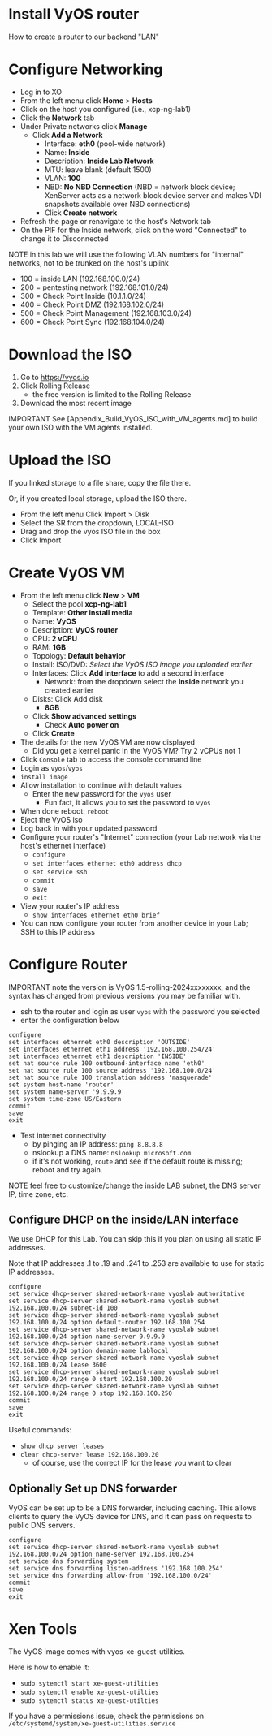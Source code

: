 # Install VyOS router
How to create a router to our backend "LAN"

# Configure Networking
- Log in to XO
- From the left menu click **Home** > **Hosts**
- Click on the host you configured (i.e., xcp-ng-lab1)
- Click the **Network** tab
- Under Private networks click **Manage**
  - Click **Add a Network**
    - Interface: **eth0** (pool-wide network)
    - Name: **Inside**
    - Description: **Inside Lab Network**
    - MTU: leave blank (default 1500)
    - VLAN: **100**
    - NBD: **No NBD Connection** (NBD = network block device;  XenServer acts as a network block device server and makes VDI snapshots available over NBD connections)
    - Click **Create network**
- Refresh the page or renavigate to the host's Network tab
- On the PIF for the Inside network, click on the word "Connected" to change it to Disconnected

NOTE in this lab we will use the following VLAN numbers for "internal" networks, not to be trunked on the host's uplink
- 100 = inside LAN (192.168.100.0/24)
- 200 = pentesting network (192.168.101.0/24)
- 300 = Check Point Inside (10.1.1.0/24)
- 400 = Check Point DMZ (192.168.102.0/24)
- 500 = Check Point Management (192.168.103.0/24)
- 600 = Check Point Sync (192.168.104.0/24)

# Download the ISO
1. Go to https://vyos.io
2. Click Rolling Release
    - the free version is limited to the Rolling Release
3. Download the most recent image

IMPORTANT See [Appendix_Build_VyOS_ISO_with_VM_agents.md] to build your own ISO with the VM agents installed.

# Upload the ISO
If you linked storage to a file share, copy the file there.

Or, if you created local storage, upload the ISO there.
- From the left menu Click Import > Disk
- Select the SR from the dropdown, LOCAL-ISO
- Drag and drop the vyos ISO file in the box
- Click Import

# Create VyOS VM
- From the left menu click **New** > **VM**
  - Select the pool **xcp-ng-lab1**
  - Template: **Other install media**
  - Name: **VyOS**
  - Description: **VyOS router**
  - CPU: **2 vCPU**
  - RAM: **1GB**
  - Topology: **Default behavior**
  - Install: ISO/DVD: *Select the VyOS ISO image you uploaded earlier*
  - Interfaces: Click **Add interface** to add a second interface
    - Network: from the dropdown select the **Inside** network you created earlier
  - Disks: Click Add disk
    - **8GB**
  - Click **Show advanced settings**
    - Check **Auto power on**
  - Click **Create**
- The details for the new VyOS VM are now displayed
  - Did you get a kernel panic in the VyOS VM? Try 2 vCPUs not 1
- Click `Console` tab to access the console command line
- Login as `vyos`/`vyos`
- `install image`
- Allow installation to continue with default values
  - Enter the new password for the `vyos` user
    - Fun fact, it allows you to set the password to `vyos`
- When done reboot: `reboot`
- Eject the VyOS iso
- Log back in with your updated password
- Configure your router's "Internet" connection (your Lab network via the host's ethernet interface)
  - `configure`
  - `set interfaces ethernet eth0 address dhcp`
  - `set service ssh`
  - `commit`
  - `save`
  - `exit`
- View your router's IP address
  - `show interfaces ethernet eth0 brief`
- You can now configure your router from another device in your Lab; SSH to this IP address

# Configure Router
IMPORTANT note the version is VyOS 1.5-rolling-2024xxxxxxxx, and the syntax has changed from previous versions you may be familiar with.
- ssh to the router and login as user `vyos` with the password you selected
- enter the configuration below
```
configure
set interfaces ethernet eth0 description 'OUTSIDE'
set interfaces ethernet eth1 address '192.168.100.254/24'
set interfaces ethernet eth1 description 'INSIDE'
set nat source rule 100 outbound-interface name 'eth0'
set nat source rule 100 source address '192.168.100.0/24'
set nat source rule 100 translation address 'masquerade'
set system host-name 'router'
set system name-server '9.9.9.9'
set system time-zone US/Eastern
commit
save
exit
```
- Test internet connectivity
  - by pinging an IP address: `ping 8.8.8.8`
  - nslookup a DNS name: `nslookup microsoft.com`
  - if it's not working, `route` and see if the default route is missing; reboot and try again.

NOTE feel free to customize/change the inside LAB subnet, the DNS server IP, time zone, etc.

## Configure DHCP on the inside/LAN interface
We use DHCP for this Lab. You can skip this if you plan on using all static IP addresses.

Note that IP addresses .1 to .19 and .241 to .253 are available to use for static IP addresses.

```
configure
set service dhcp-server shared-network-name vyoslab authoritative
set service dhcp-server shared-network-name vyoslab subnet 192.168.100.0/24 subnet-id 100
set service dhcp-server shared-network-name vyoslab subnet 192.168.100.0/24 option default-router 192.168.100.254
set service dhcp-server shared-network-name vyoslab subnet 192.168.100.0/24 option name-server 9.9.9.9
set service dhcp-server shared-network-name vyoslab subnet 192.168.100.0/24 option domain-name lablocal
set service dhcp-server shared-network-name vyoslab subnet 192.168.100.0/24 lease 3600
set service dhcp-server shared-network-name vyoslab subnet 192.168.100.0/24 range 0 start 192.168.100.20
set service dhcp-server shared-network-name vyoslab subnet 192.168.100.0/24 range 0 stop 192.168.100.250
commit
save
exit
```
Useful commands:
- `show dhcp server leases`
- `clear dhcp-server lease 192.168.100.20`
  - of course, use the correct IP for the lease you want to clear

## Optionally Set up DNS forwarder
VyOS can be set up to be a DNS forwarder, including caching. This allows clients to query the VyOS device for DNS, and it can pass on requests to public DNS servers.

```
configure
set service dhcp-server shared-network-name vyoslab subnet 192.168.100.0/24 option name-server 192.168.100.254
set service dns forwarding system
set service dns forwarding listen-address '192.168.100.254'
set service dns forwarding allow-from '192.168.100.0/24'
commit
save
exit
```

# Xen Tools
The VyOS image comes with vyos-xe-guest-utilities.

Here is how to enable it:
- `sudo sytemctl start xe-guest-utilities`
- `sudo sytemctl enable xe-guest-utilties`
- `sudo sytemctl status xe-guest-utilties`

If you have a permissions issue, check the permissions on `/etc/systemd/system/xe-guest-utilities.service`
